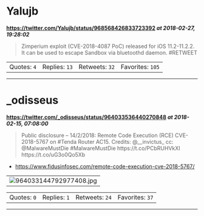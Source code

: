 # Yalujb
**https://twitter.com/Yalujb/status/968568426833723392 _at 2018-02-27, 19:28:02_**
<blockquote>
Zimperium exploit (CVE-2018-4087 PoC) released for iOS 11.2-11.2.2. It can be used to escape Sandbox via bluetoothd daemon. #RETWEET
</blockquote>

<table><tr>
<td>Quotes: <code>4</code></td>
<td>Replies: <code>13</code></td>
<td>Retweets: <code>32</code></td>
<td>Favorites: <code>105</code></td>
</tr></table>

---

# _odisseus
**https://twitter.com/_odisseus/status/964033536440270848 _at 2018-02-15, 07:08:00_**
<blockquote>
Public disclosure – 14/2/2018: Remote Code Execution (RCE) CVE-2018-5767 on #Tenda Router AC15. Credits: @__invictus_  cc: @MalwareMustDie 
#MalwareMustDie 
https://t.co/PCbRUHVkXI https://t.co/uG3o0Qo5Xb
</blockquote>

* https://www.fidusinfosec.com/remote-code-execution-cve-2018-5767/

<table><tr>
<td><img src="pictures/964033144792977408.jpg" alt="964033144792977408.jpg"></td>
</table></tr>
<table><tr>
<td>Quotes: <code>0</code></td>
<td>Replies: <code>1</code></td>
<td>Retweets: <code>24</code></td>
<td>Favorites: <code>37</code></td>
</tr></table>

---

